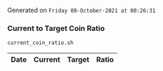 Generated on `Friday 08-October-2021 at 00:26:31`

### Current to Target Coin Ratio
`current_coin_ratio.sh`

Date|Current|Target|Ratio
---|---|---|---
